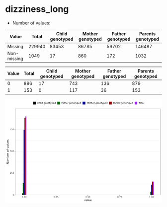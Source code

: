# dizziness_long
- Number of values:

| Value | Total | Child genotyped | Mother genotyped | Father genotyped | Parents genotyped |
| ----- | ----- | --------------- | ---------------- | ---------------- |---------------- |
| Missing | 229940 | 83453 | 86785 | 59702 | 146487 |
| Non-missing | 1049 | 17 | 860 | 172 | 1032 |

| Value | Total | Child genotyped | Mother genotyped | Father genotyped | Parents genotyped |
| ----- | ----- | --------------- | ---------------- | ---------------- |---------------- |
| 0 | 896 | 17 | 743 | 136 | 879 |
| 1 | 153 | 0 | 117 | 36 | 153 |



![](dizziness_long_n.png)



